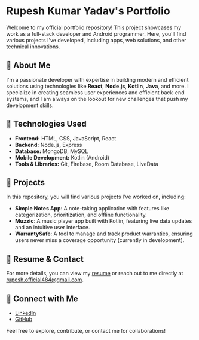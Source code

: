 # Rupesh Kumar Yadav's Portfolio

Welcome to my official portfolio repository! This project showcases my work as a full-stack developer and Android programmer. Here, you'll find various projects I've developed, including apps, web solutions, and other technical innovations.

## 🚀 About Me
I'm a passionate developer with expertise in building modern and efficient solutions using technologies like **React**, **Node.js**, **Kotlin**, **Java**, and more. I specialize in creating seamless user experiences and efficient back-end systems, and I am always on the lookout for new challenges that push my development skills.

## 🔧 Technologies Used
- **Frontend:** HTML, CSS, JavaScript, React
- **Backend:** Node.js, Express
- **Database:** MongoDB, MySQL
- **Mobile Development:** Kotlin (Android)
- **Tools & Libraries:** Git, Firebase, Room Database, LiveData

## 💼 Projects
In this repository, you will find various projects I’ve worked on, including:
- **Simple Notes App**: A note-taking application with features like categorization, prioritization, and offline functionality.
- **Muzzic**: A music player app built with Kotlin, featuring live data updates and an intuitive user interface.
- **WarrantySafe**: A tool to manage and track product warranties, ensuring users never miss a coverage opportunity (currently in development).

## 📄 Resume & Contact
For more details, you can view my [resume]([https://drive.google.com/file/d/1LoUeQxXDbVck-Lpblxg2jOOC6vP_1cGx/view?usp=drive_link]) or reach out to me directly at [rupesh.official484@gmail.com](mailto:rupesh.official484@gmail.com).

## 🔗 Connect with Me
- [LinkedIn]([your-linkedin-profile](https://www.linkedin.com/in/therupeshkryadav/))
- [GitHub]([your-github-profile](https://github.com/therupeshkryadav))

Feel free to explore, contribute, or contact me for collaborations!
